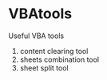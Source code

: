 # VBAtools
Useful VBA tools 
1. content clearing tool
2. sheets combination tool
3. sheet split tool
